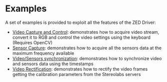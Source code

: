 # Examples

A set of examples is provided to exploit all the features of the ZED Driver:

- [Video Capture and Control](zed_open_capture_video_example_8cpp-example.html): demonstrates how to acquire video stream, convert it to RGB and control the video settings using the keyboard (Requires OpenCV)
- [Sensor Capture](zed_open_capture_sensors_example_8cpp-example.html): demonstrates how to acquire all the sensors data at the maximum frequency available
- [Video/Sensors synchronization](zed_open_capture_sync_example_8cpp-example.html): demonstrates how to synchronize video and sensors data using the timestamps
- [Video Rectification](zed_open_capture_rectify_example_8cpp-example.html): demonstrates how to rectify the video frames getting the calibration parameters from the Stereolabs servers
